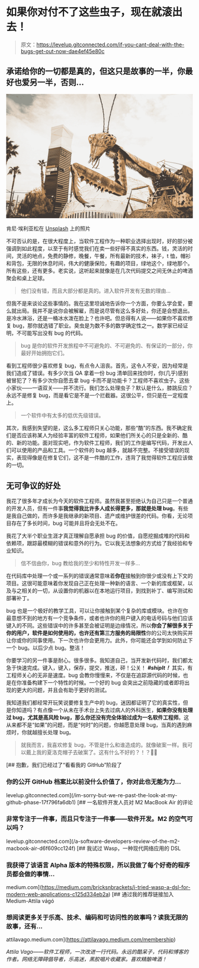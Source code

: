 # 如果你对付不了这些虫子，现在就滚出去！

> 原文：<https://levelup.gitconnected.com/if-you-cant-deal-with-the-bugs-get-out-now-dae4ef45e80c>

## 承诺给你的一切都是真的，但这只是故事的一半，你最好也爱另一半，否则…

![](img/c9b6cd4386076212c54f2f718a5d8de2.png)

肯尼·埃利亚松在 [Unsplash](https://unsplash.com?utm_source=medium&utm_medium=referral) 上的照片

不可否认的是，在很大程度上，当软件工程作为一种职业选择出现时，好的部分被强调到如此程度，以至于有时感觉我们在卖一些好得不真实的东西。钱，灵活的时间，灵活的地点，免费的静修，晚餐，午餐，所有最新的技术，袜子，t 恤，帽衫和背包，无限的休息时间，伟大的健康保险，有趣的项目，绿地这个，绿地那个。所有这些，还有更多。老实说，这听起来就像是在几次代码提交之间无休止的啤酒聚会和桌上足球。

> 他们没有错，而且大部分都是真的。进入软件开发有无数的理由…

但我不是来谈论这些事情的。我在这里坦诚地告诉你一个方面，你要么学会爱，要么就出局。我并不是说你会被解雇，而是说尽管有这么多好处，你还是会想退出。是冷水淋浴，还是一桶冰水泼在脸上？也许吧。但总得有人说——如果你不喜欢修复 bug，那你就选错了职业。臭虫是为数不多的数学确定性之一。数学家已经证明，不可能写出没有 bug 的代码。

> bug 是你的软件开发旅程中不可避免的、不可避免的、有保证的一部分，你最好开始拥抱它们。

看到工程师很少喜欢修复 bug，有点令人沮丧。首先，这令人不安，因为经常是我们造成了错误。有多少次当 QA 拿着一份 bug 清单回来找你时，你(几乎)感到被冒犯了？有多少次你自愿去拿 bug 卡而不是功能卡？工程师不喜欢虫子。这些小家伙——一语双关——并不流行。我们怎么处理虫子？默认是什么，膝跳反应？永远不是修复 bug，而是看它是不是一个拦截器。这很公平，但只是在一定程度上。

> 一个软件中有太多的低优先级错误。

其次，我感到失望的是，这么多工程师只关心功能，那些“酷”的东西。我不确定我们是否应该称某人为经验丰富的软件工程师，如果他们所关心的只是全新的、酷的、新的功能。面对现实吧，作为软件工程师，我们的工作是编写代码，开发出人们可以使用的产品和工具。一个软件的 bug 越多，就越不完整。不接受错误的现实，表现得像是在修复它们，这不是一件酷的工作，违背了我觉得软件工程应该做的一切。

## 无可争议的好处

我花了很多年才成长为今天的软件工程师。虽然我甚至拒绝认为自己只是一个普通的开发人员，但有一件事**我觉得我比许多人成长得更多，那就是处理 bug**。有些是我自己做的，而许多是我继承的新项目、遗产或维护很差的代码。你看，无论项目存在了多长时间，bug 可能并且将会无处不在。

我花了大半个职业生涯才真正理解自愿承担 bug 的价值，自愿挖掘成堆的代码和依赖项，跟踪最模糊的错误和意外的行为。它以我无法想象的方式给了我经验和专业知识。

> 信不信由你，bug 教给我的至少和特性开发一样多…

在代码库中处理一个或一系列的错误通常意味着**你在**接触到你很少或没有上下文的项目。这很可能意味着你发现自己正在处理一种新的语言、一个新的库或框架，以及与之相关的一切，从设置你的机器以在本地运行项目，到找到补丁、编写测试和部署补丁。

bug 也是一个极好的教学工具，可以让你接触到某个复杂的库或模块。也许在你最意想不到的地方有一个竞争条件，或者也许你的用户键入的电话号码与他们应该键入的不同。这些错误中的许多甚至会被证明是边缘情况，所以**你会了解很多关于你的用户，软件是如何使用的，也许还有第三方服务的局限性**你的公司太快购买并让你或你的同事使用。下一次也许你会更用力。此外，你可能还会学到如何防止下一个 bug。以后少点 bug。整洁！

你要学习的另一件事是耐心。很多很多。我知道自己，当开发新代码时，我们都太急于快速完成。键入，键入，保存，提交，推送，砰！公关！ ***#shipIt！*** 其实，有工程师关心的无非是速度。bug 会教你慢慢来，不仅是在追踪源代码的时候，也是在你准备构建下一个特性的时候。一个好的 bug 会突出之前隐藏的或者即将出现的更大的问题，并且会有助于更好的测试。

我知道我们都经常开玩笑说要修复生产中的 bug，迷因都证明了它的真实性，但是你知道吗？有点像一个从未在手术台上失去过病人的外科医生，**如果你没有处理过 bug，尤其是高风险 bug，那么你还没有完全体验过成为一名软件工程师**。这从来都不是“如果”的问题，而是“何时”的问题，你越愿意处理 bug，当真的遇到麻烦时，你就越擅长处理 bug。

> 就我而言，我喜欢修复 bug，不管是什么和谁造成的。就像破案一样。我可以戴上我的夏洛克帽子去破案了。这有什么不好的？！？🕵️‍♂️

[](/im-sorry-but-we-re-past-the-look-at-my-github-phase-17f796fa6db1) [## 抱歉，我们已经过了“看看我的 GitHub”阶段了

### 你的公开 GitHub 档案比以前没什么价值了，你对此也无能为力…

levelup.gitconnected.com](/im-sorry-but-we-re-past-the-look-at-my-github-phase-17f796fa6db1) [](/a-software-developers-review-of-the-m2-macbook-air-d6f609cc124f) [## 一名软件开发人员对 M2 MacBook Air 的评论

### 非常专注于一件事，而且只专注于一件事——软件开发。M2 的空气可以吗？

levelup.gitconnected.com](/a-software-developers-review-of-the-m2-macbook-air-d6f609cc124f) [](https://medium.com/bricksnbrackets/i-tried-wasp-a-dsl-for-modern-web-applications-c125d334eb2a) [## 我试过 Wasp，一种现代网络应用的 DSL

### 我获得了该语言 Alpha 版本的特殊权限，所以我做了每个好奇的程序员都会做的事情…

medium.com](https://medium.com/bricksnbrackets/i-tried-wasp-a-dsl-for-modern-web-applications-c125d334eb2a) [](https://attilavago.medium.com/membership) [## 通过我的推荐链接加入 Medium-Attila vágó

### 想阅读更多关于乐高、技术、编码和可访问性的故事吗？读我无限的故事，还有…

attilavago.medium.com](https://attilavago.medium.com/membership) 

*Attila Vago——软件工程师，一次改进一行代码。永远的酷呆子，代码和博客的作者。网络无障碍倡导者，乐高迷，黑胶唱片收藏家。喜欢精酿啤酒！*